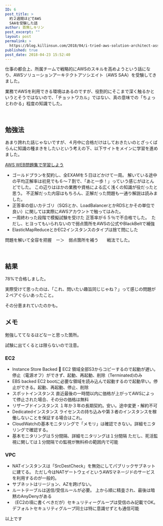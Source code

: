 ```yaml
---
ID: 6
post_title: >
  約２週間ほどでAWS
  SAAを受験した話
author: 首無しキリン
post_excerpt: ""
layout: post
permalink: >
  https://blog.killinsun.com/2018/04/i-tried-aws-solution-architect-associate-within-2-weeks/
published: true
post_date: 2018-04-23 15:52:40
---
```

仕事の都合上、所属チームで戦略的にAWSのスキルを高めようという話になり、AWSソリューションアーキテクトアソシエイト（AWS SAA）を受験してきました。

業務でAWSを利用できる環境はあるのですが、役割的にそこまで深く触るかというとそうではないので、「チョットワカル」ではない、真の意味での「ちょっとわかる」程度の知識でした。

&nbsp;

## 勉強法

あまり誇れた話じゃないですが、４月中に合格だけはしておきたいのとざっくばらんに知識の種まきをしたいという考えの下、以下サイトをメインに学習を進めました。

[AWS WEB問題集で学習しよう]( https://aws.koiwaclub.com/ )
<ul>
 	<li>ゴールドプランを契約し、全EXAMを５日ほどかけて一周。
解いている途中の平均正解率は初見でも６〜７割で、「あと一歩！」っていう感じがほとんどでした。
この辺りはほかの業務や資格による広く浅くの知識が役だったと思う。
不正解だった内容はもちろん、正解だった問題も一通り解説は読みました。</li>
 	<li>正答率の低いカテゴリ（SQSとか、LoadBalancerとかRDSとかその単位で良い）に関しては実際にAWSアカウントで触ってはみた。</li>
 	<li>一周終わった段階で模擬試験を受けた
正答率が６５％で不合格でした。　ただし、ヒヨってもいられないので弱点箇所をAWSの公式やBlackBeltで補強</li>
 	<li>ElasticMapReduceとかEC2インスタンスのタイプは捨て問にした</li>
</ul>
問題を解いて全容を把握　ー＞　弱点箇所を補う　　戦法でした。

&nbsp;
<h2>結果</h2>
78%で合格しました。

実際受けて思ったのは、「これ、問いたい趣旨同じじゃね？」って感じの問題が２ペアぐらいあったこと。

その分恵まれていたのかも。
<h2>メモ</h2>
勉強しててなるほどなーと思った箇所。

試験に出てくるとは限らないので注意。
<h3>EC2</h3>
<ul>
 	<li>Instance Store Backed  EC2
領域全部S3からコピーするので起動が遅い。停止（電源オフ）ができず、起動、再起動、削除（Terminated)のみ</li>
 	<li>EBS backed EC2
bootに必要な領域を読み込んで起動するので起動早い。停止ができる。起動、再起動、停止、削除</li>
 	<li>スポットインスタンス
直近最後の一時間以内に価格が上がってAWSによって停止された場合、その分の価格は無料</li>
 	<li>リザーブドインスタンス
１年か３年の長期契約。安い。途中変更・解約不可</li>
 	<li>Dedicatedインスタンス
ライセンスの持ち込みや第３者のインスタンスを稼働しないことを保証する場合はこれ。</li>
 	<li>CloudWatchの基本モニタリングで「メモリ」は確認できない。詳細モニタリングで確認する。</li>
 	<li>基本モニタリングは５分間隔、詳細モニタリングは１分間隔
ただし、死活監視に関しては１分間隔での監視が無料枠の範囲内で可能</li>
</ul>
<h3>VPC</h3>
<ul>
 	<li>NATインスタンスは「SrcDestCheck」を無効にしてパブリックサブネットに建てる。
ただし今はNATゲートウェイというAWSマネージドのサービスを利用するのが一般的。</li>
 	<li>サブネットはリージョン、AZを跨げない。</li>
 	<li>ルートテーブルは送信/受信ルールが必要。 上から順に精査され、最後は暗黙のAnyDenyがある</li>
 	<li>（EC2の項に書くべきだが）セキュリティーグループは受信のみ記載でOK。
デフォルトセキュリティグループ同士は特に意識せずとも通信可能</li>
</ul>
以上です